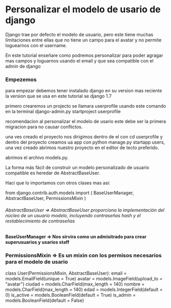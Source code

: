 # Personalizar el modelo de usario de django

Django trae por defecto el modelo de usuario, pero este tiene muchas limitaciones entre ellas que no tiene un 
campo para el avatar y no permite loguearnos con el username.


En este tutorial enseñare como podremos personalizar para poder agragar mas campos y loguarnos usando el email
y que sea compatible con el admin de django

### Empezemos

para empezar debemos tener instalado django en su version mas reciente la version que se usa en este tutorial
se django 1.7

primero crearemos un projecto se llamara userprofile usando este comando en la terminal django-admin.py startproject userprofile

recomendacion al personalizar el modelo de usario este debe ser la primera migracion para no causar conflictos.

una ves creado el proyecto nos dirigimos dentro de el con cd userprofile y dentro del proyecto creamos ua app con python manage.py startapp users, una vez creado abrimos nuestro proyecto en el editor de tecto preferido.

abrimos el archivo models.py.

La forma más fácil de construir un modelo personalizado de usuario compatible es heredar de AbstractBaseUser.

Haci que lo importamos con otros clases mas asi:

from django.contrib.auth.models import (
	BaseUserManager, AbstractBaseUser, PermissionsMixin
)


###### AbstractBaseUser => AbstractBaseUser proporciona la implementación del núcleo de un usuario modelo, incluyendo contraseñas hash y el restablecimiento de contraseñas

#### BaseUserManager => Nos sirvira como un admisitrado para crear superusuarios y usarios staff

### PermissionsMixin => Es un mixin con los permisos necesarios para el modelo de usario

class User(PermissionsMixin, AbstractBaseUser):
	email = models.EmailField(unique = True)
	avatar = models.ImageField(upload_to = "avatar")
	ciudad = models.CharField(max_length = 140)
	nombre = models.CharField(max_length = 140)
	edad = models.IntegerField(default = 0)
	is_active = models.BooleanField(default = True)
	is_admin = models.BooleanField(default = False)
	
	
	
	
	
	
	
	
	
	
	
	
	
	
	
	
	
	
	


